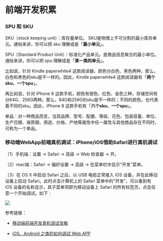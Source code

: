 
# 前端开发积累

### SPU 和 SKU


SKU（stock keeping unit）：库存量单位。 SKU是物理上不可分割的最小库存单元。通俗来讲，你可以把 sku 理解成是「**最小单元**」。

SPU（Standard Product Unit）：标准化产品单元。是商品信息聚合的最小单位。通俗来讲，你可以把 spu 理解成是「**某一类的单元**」。

比如说，针对 Kindle paperwhite4 这款阅读器，颜色分白色、黑色两种。那么，白色和黑色的sku是不一样的。因此，Kindle paperwhite4 这款阅读器有「**两个sku、一个spu**」。

再比如说，针对 iPhone 8 这款手机，颜色有银色、红色、金色三种，存储空间有分64G、256G两种。那么，64G和256G的sku是不一样的；不同的颜色，也代表着不同的sku。因此，iPhone 8 这款手机有「**六个sku、一个spu**」。

单品：对一种商品而言，当其品牌、型号、配置、等级、花色、包装容量、单位、生产日期、保质期、用途、价格、产地等属性中任一属性与其他商品存在不同时，可称为一个单品。

### 移动端WebApp前端真机调试：iPhone/iOS借助Safari进行真机调试

（1）手机端：设置 → Safari → 高级 → Web 检查器 → 开。

（2）mac端：Safari → 偏好设置 → 高级 → 在菜单栏中显示“开发”菜单。

（3）在 OS X 中启动 Safari 之后，以 USB 电缆正常接入 iOS 设备，并在此移动设备上启动 Safari。此时点击计算机上的 Safari 菜单中的“开发”，可以看到有 iOS 设备的名称显示，其子菜单项即为移动设备上 Safari 的所有标签页，点击任意一个开始调试。如下：

![](http://img.smyhvae.com/20180621_1900.png)

参考链接：

- [移动端前端开发真机调试攻略](https://juejin.im/entry/563ab66400b0bf37d79aa17d)

- [iOS、Android 之类的如何调试 Web APP](https://segmentfault.com/q/1010000000124121)

